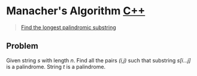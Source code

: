 # Manacher's Algorithm [C++](./manacher.cpp)

> [Find the longest palindromic substring](https://www.youtube.com/watch?v=V-sEwsca1ak)

## Problem

Given string _s_ with length _n_. Find all the pairs _(i,j)_ such that substring _s[i…j]_ is a palindrome. String _t_ is a palindrome.
